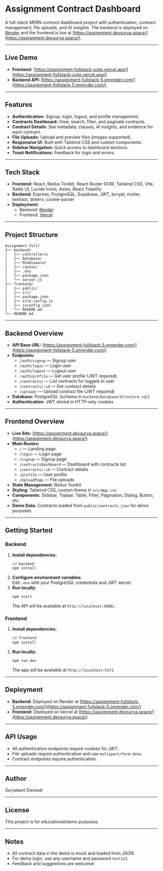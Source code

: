 # Assignment Contract Dashboard

A full-stack MERN contract dashboard project with authentication, contract management, file uploads, and AI insights. The backend is deployed on [Render](https://render.com/) and the frontend is live at [https://assignment.devsurya.space/](https://assignment.devsurya.space/).

---

## Live Demo

- **Frontend:** [https://assignment-fullstack-ucke.vercel.app/](https://assignment-fullstack-ucke.vercel.app/)
- **Backend API:** [https://assignment-fullstack-5.onrender.com/](https://assignment-fullstack-5.onrender.com/)

---

## Features

- **Authentication:** Signup, login, logout, and profile management.
- **Contracts Dashboard:** View, search, filter, and paginate contracts.
- **Contract Details:** See metadata, clauses, AI insights, and evidence for each contract.
- **File Uploads:** Upload and preview files (images supported).
- **Responsive UI:** Built with Tailwind CSS and custom components.
- **Sidebar Navigation:** Quick access to dashboard sections.
- **Toast Notifications:** Feedback for login and errors.

---

## Tech Stack

- **Frontend:** React, Redux Toolkit, React Router DOM, Tailwind CSS, Vite, Radix UI, Lucide Icons, Axios, React Toastify
- **Backend:** Express, PostgreSQL, Supabase, JWT, bcrypt, multer, textract, dotenv, cookie-parser
- **Deployment:** 
  - Backend: [Render](https://render.com/)
  - Frontend: [Vercel](https://vercel.com/)

---

## Project Structure

```
Assignment-full/
├── backend/
│   ├── controllers/
│   ├── Database/
│   ├── Middleware/
│   ├── routes/
│   ├── .env
│   ├── package.json
│   └── server.js
├── frontend/
│   ├── public/
│   ├── src/
│   ├── package.json
│   ├── vite.config.js
│   ├── jsconfig.json
│   └── README.md
└── README.md
```

---

## Backend Overview

- **API Base URL:** [https://assignment-fullstack-5.onrender.com/](https://assignment-fullstack-5.onrender.com/)
- **Endpoints:**
  - `/auth/signup` — Signup user
  - `/auth/login` — Login user
  - `/auth/logout` — Logout user
  - `/auth/profile` — Get user profile (JWT required)
  - `/contracts/` — List contracts for logged-in user
  - `/contracts/:id` — Get contract details
  - `/upload/` — Upload contract file (JWT required)
- **Database:** PostgreSQL (schema in `backend/Database/Structure.sql`)
- **Authentication:** JWT stored in HTTP-only cookies

---

## Frontend Overview

- **Live Site:** [https://assignment.devsurya.space/](https://assignment.devsurya.space/)
- **Main Routes:**
  - `/` — Landing page
  - `/login` — Login page
  - `/signup` — Signup page
  - `/contractsDashboard` — Dashboard with contracts list
  - `/contracts/:id` — Contract details
  - `/profile` — User profile
  - `/UploadPage` — File uploads
- **State Management:** Redux Toolkit
- **Styling:** Tailwind CSS, custom theme in `src/App.css`
- **Components:** Sidebar, Topbar, Table, Filter, Pagination, Dialog, Button, etc.
- **Demo Data:** Contracts loaded from `public/contracts.json` for demo purposes

---

## Getting Started

### Backend

1. **Install dependencies:**
   ```sh
   cd backend
   npm install
   ```
2. **Configure environment variables:**  
   Edit `.env` with your PostgreSQL credentials and JWT secret.
3. **Run locally:**
   ```sh
   npm start
   ```
   The API will be available at `http://localhost:5000/`.

### Frontend

1. **Install dependencies:**
   ```sh
   cd frontend
   npm install
   ```
2. **Run locally:**
   ```sh
   npm run dev
   ```
   The app will be available at `http://localhost:5173`.

---

## Deployment

- **Backend:** Deployed on Render at [https://assignment-fullstack-5.onrender.com/](https://assignment-fullstack-5.onrender.com/)
- **Frontend:** Deployed on Vercel at [https://assignment.devsurya.space/](https://assignment.devsurya.space/)

---

## API Usage

- All authentication endpoints require cookies for JWT.
- File uploads require authentication and use `multipart/form-data`.
- Contract endpoints require authentication.

---

## Author

Suryakant Dwivedi

---

## License

This project is for educational/demo purposes.

---

## Notes

- All contract data in the demo is mock and loaded from JSON.
- For demo login, use any username and password `test123`.
- Feedback and suggestions are welcome!